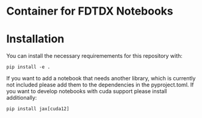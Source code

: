 # Container for FDTDX Notebooks

# Installation
You can install the necessary requiremements for this repository with:
```
pip install -e .
```
If you want to add a notebook that needs another library, which is currently not included please add them to the dependencies in the pyproject.toml. If you want to develop notebooks with cuda support please install additionally:
```
pip install jax[cuda12]
```

